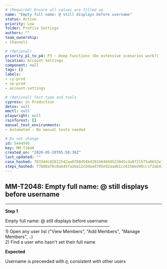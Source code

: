 ```yaml
---
# (Required) Ensure all values are filled up
name: "Empty full name: @ still displays before username"
status: Active
priority: Low
folder: Profile Settings
authors: ""
team_ownership: 
- Channels

# (Optional)
priority_p1_to_p4: P3 - Deep Functions (Do extensive scenarios work?)
location: Account Settings
component: null
tags: []
labels: 
- cy-prod
- se-prod
- account-settings

# (Optional) Test type and tools
cypress: in Production
detox: null
mmctl: null
playwright: null
rainforest: []
manual_test_environments: 
- Automated - No manual tests needed

# Do not change
id: 5444595
key: MM-T2048
created_on: "2020-05-20T05:50:36Z"
last_updated: ""
case_hashed: 783344c82812542aa0788d54bd291b04b94523945cda8721575a0652e1319f25b6a0d78013545d90c09b740523248337
steps_hashed: f7b88af8c0a645fa26a12cbdaed705e92aad61cc6158ed48cc1f2ab43f5c4281b7430450d87a9b3426688fad67007454
---
```


<!-- (Auto-generated) Based on frontmatter's "key" and "name" -->

## MM-T2048: Empty full name: @ still displays before username

---

**Step 1**

Empty full name: @ still displays before username\
————————————————————————\
1\) Open any user list ("View Members", "Add Members", "Manage Members", ..)\
2\) Find a user who hasn't set their full name

**Expected**

Username is preceeded with `@`, consistent with other users
